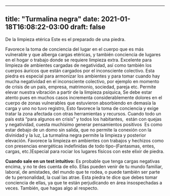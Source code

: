 
---
title: "Turmalina negra"
date: 2021-01-18T16:08:22-03:00
draft: false
--- 
        

 

 



De la limpieza etérica
Este es el preparado
 de una piedra.
 
Favorece la toma de conciencia del lugar en el
 cuerpo que es más vulnerable y que alberga cargas etéricas, y también conciencia
 de lugares en el hogar o trabajo donde se requiere limpieza extra.
Excelente para limpieza de ambientes cargadas de
 negatividad, así como también los cuerpos áuricos que están cargados por el
 inconsciente colectivo.
Esta piedra es especial para armonizar los
 ambientes y para tomar cuando hay mucha negatividad en el inconsciente
 colectivo, por ejemplo en momento de crisis de un país, empresa, matrimonio,
 sociedad, pareja etc.
Permite elevar nuestra vibración a partir de la
 limpieza psíquica, Se debe estar atento pues en muchos casos incrementa
 considerablemente dolores en el cuerpo de zonas vulnerables que estuvieron
 absorbiendo en demasía la carga y uno no tuvo registro, Esto favorece la toma
 de conciencia y exige tratar la zona afectada con otras herramientas y
 recursos.
Cuando todo un país está “para algunos en crisis” y
 todos los habitantes,  están con quejas y
 negatividad, cuesta muchísimo generar pensamientos positivos  Es como estar debajo de un domo sin salida,
 que no permite la conexión con la divinidad y la luz, 
La turmalina negra permite la limpieza y posterior
 elevación.
Favorece la limpieza en ambientes con trabajos y
 hechizos como con presencias energéticas indefinidas de todo tipo-(Fantasmas,
 entes, cargas, etc.)Especial para rociar los lugares físicos con este elixir de
 piedra.
 


**Cuando sale en un test intuitivo:** 
Es probable que tenga cargas negativas encima, y no
 te des cuenta de ello. 
Ellas pueden venir de tu mundo familiar, laboral,
 de amistades, del mundo que te rodea, o puede también ser parte de tu
 personalidad, la cual las atrae.
Esta piedra te dice que debes tomar conciencia de
 ellas, ya que te están perjudicando en área insospechadas a veces. 
También, que hagas algo al respecto.
 



